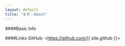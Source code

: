```yaml
---
layout: default
title: "关于：About"
---
```

####Basic Info


####Links
GitHub: <https://github.com/{{ site.github }}>  
